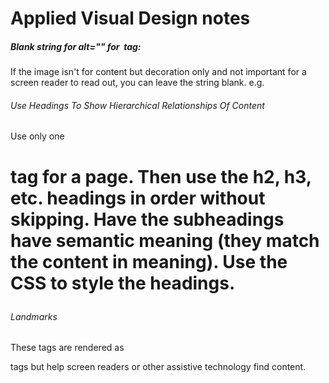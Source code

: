 # Applied Visual Design notes

##### Blank string for alt="" for <img> tag:

If the image isn't for content but decoration only and not important for a screen reader to read out, you can leave the string blank.
e.g. <img src="samuraiSwords.jpeg" alt="">

###### Use Headings To Show Hierarchical Relationships Of Content
Use only one <h1> tag for a page. Then use the h2, h3, etc. headings in order without skipping. Have the subheadings have semantic meaning (they match the content in meaning). Use the CSS to style the headings.

###### Landmarks
These tags are rendered as <div></div> tags but help screen readers or other assistive technology find content.
    <header></header>
    <main></main>
    <footer></footer>
    <nav></nav>
    <article></article>
    <section></section>

